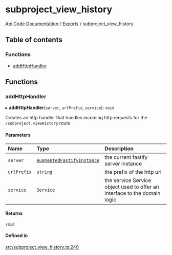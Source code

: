 # subproject\_view\_history
 
[Api Code Documentation](../README.md) / [Exports](../modules.md) / subproject\_view\_history

## Table of contents

### Functions

- [addHttpHandler](subproject_view_history.md#addhttphandler)

## Functions

### addHttpHandler

▸ **addHttpHandler**(`server`, `urlPrefix`, `service`): `void`

Creates an http handler that handles incoming http requests for the `/subproject.viewHistory` route

#### Parameters

| Name | Type | Description |
| :------ | :------ | :------ |
| `server` | [`AugmentedFastifyInstance`](../interfaces/types.AugmentedFastifyInstance.md) | the current fastify server instance |
| `urlPrefix` | `string` | the prefix of the http url |
| `service` | `Service` | the service Service object used to offer an interface to the domain logic |

#### Returns

`void`

#### Defined in

[src/subproject_view_history.ts:240](https://github.com/openkfw/TruBudget/blob/a06c11b/api/src/subproject_view_history.ts#L240)
